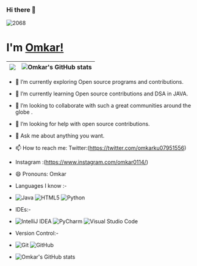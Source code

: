 ### Hi there  👋
   ![2068](https://user-images.githubusercontent.com/88308267/138692225-da15905f-46ee-4240-bb0c-6a5ab172d804.jpg)
# I'm [Omkar!](https://twitter.com/Omkarstwts) 

|<img src="https://github-readme-streak-stats.herokuapp.com/?&user=Omkar0114"/>| ![Omkar's GitHub stats](https://github-readme-stats.vercel.app/api?username=Omkar0114&show_icons=true&theme=radical)|
|---|---|



- 🔭 I’m currently exploring Open source programs and contributions.
- 🌱 I’m currently learning Open source contributions and DSA in JAVA.
- 👯 I’m looking to collaborate with such a great communities around the globe .
- 🤔 I’m looking for help with open source contributions.
- 💬 Ask me about anything you want.
- 📫 How to reach me: Twitter:(https://twitter.com/omkarku07951556)
- Instagram :(https://www.instagram.com/omkar0114/)
- 😄 Pronouns: Omkar
- Languages I know :-
- ![Java](https://img.shields.io/badge/java-%23ED8B00.svg?style=for-the-badge&logo=java&logoColor=white)
![HTML5](https://img.shields.io/badge/html5-%23E34F26.svg?style=for-the-badge&logo=html5&logoColor=white) <img alt="Python" src="https://img.shields.io/badge/python-%2314354C.svg?style=for-the-badge&logo=python&logoColor=white"/>

- IDEs:-
- ![IntelliJ IDEA](https://img.shields.io/badge/IntelliJIDEA-000000.svg?style=for-the-badge&logo=intellij-idea&logoColor=white)
![PyCharm](https://img.shields.io/badge/pycharm-143?style=for-the-badge&logo=pycharm&logoColor=black&color=black&labelColor=green)
![Visual Studio Code](https://img.shields.io/badge/Visual%20Studio%20Code-0078d7.svg?style=for-the-badge&logo=visual-studio-code&logoColor=white)


- Version Control:-
- ![Git](https://img.shields.io/badge/git-%23F05033.svg?style=for-the-badge&logo=git&logoColor=white)
![GitHub](https://img.shields.io/badge/github-%23121011.svg?style=for-the-badge&logo=github&logoColor=white)


- ![Omkar's GitHub stats](https://github-readme-stats.vercel.app/api?username=Omkar0114&show_icons=true&theme=radical)
